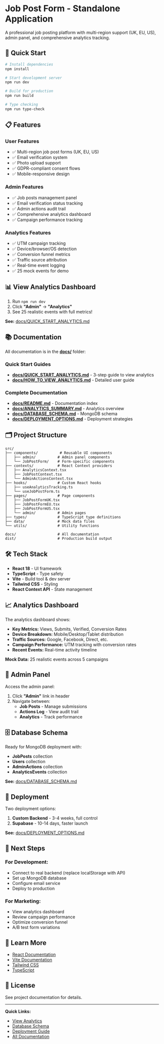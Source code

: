 # Job Post Form - Standalone Application

A professional job posting platform with multi-region support (UK, EU, US), admin panel, and comprehensive analytics tracking.

## 🚀 Quick Start

```bash
# Install dependencies
npm install

# Start development server
npm run dev

# Build for production
npm run build

# Type checking
npm run type-check
```

## 📋 Features

### User Features
- ✅ Multi-region job post forms (UK, EU, US)
- ✅ Email verification system
- ✅ Photo upload support
- ✅ GDPR-compliant consent flows
- ✅ Mobile-responsive design

### Admin Features
- ✅ Job posts management panel
- ✅ Email verification status tracking
- ✅ Admin actions audit trail
- ✅ Comprehensive analytics dashboard
- ✅ Campaign performance tracking

### Analytics Features
- ✅ UTM campaign tracking
- ✅ Device/browser/OS detection
- ✅ Conversion funnel metrics
- ✅ Traffic source attribution
- ✅ Real-time event logging
- ✅ 25 mock events for demo

## 📊 View Analytics Dashboard

1. Run `npm run dev`
2. Click **"Admin"** → **"Analytics"**
3. See 25 realistic events with full metrics!

**See:** [docs/QUICK_START_ANALYTICS.md](docs/QUICK_START_ANALYTICS.md)

## 📚 Documentation

All documentation is in the **[docs/](docs/)** folder:

### Quick Start Guides
- **[docs/QUICK_START_ANALYTICS.md](docs/QUICK_START_ANALYTICS.md)** - 3-step guide to view analytics
- **[docs/HOW_TO_VIEW_ANALYTICS.md](docs/HOW_TO_VIEW_ANALYTICS.md)** - Detailed user guide

### Complete Documentation
- **[docs/README.md](docs/README.md)** - Documentation index
- **[docs/ANALYTICS_SUMMARY.md](docs/ANALYTICS_SUMMARY.md)** - Analytics overview
- **[docs/DATABASE_SCHEMA.md](docs/DATABASE_SCHEMA.md)** - MongoDB schema
- **[docs/DEPLOYMENT_OPTIONS.md](docs/DEPLOYMENT_OPTIONS.md)** - Deployment strategies

## 🗂️ Project Structure

```
src/
├── components/          # Reusable UI components
│   ├── admin/          # Admin panel components
│   └── JobPostForm/    # Form-specific components
├── contexts/           # React Context providers
│   ├── AnalyticsContext.tsx
│   ├── JobPostContext.tsx
│   └── AdminActionsContext.tsx
├── hooks/              # Custom React hooks
│   ├── useAnalyticsTracking.ts
│   └── useJobPostForm.ts
├── pages/              # Page components
│   ├── JobPostFormUK.tsx
│   ├── JobPostFormEU.tsx
│   ├── JobPostFormUS.tsx
│   └── admin/          # Admin pages
├── types/              # TypeScript type definitions
├── data/               # Mock data files
└── utils/              # Utility functions

docs/                   # All documentation
dist/                   # Production build output
```

## 🛠️ Tech Stack

- **React 18** - UI framework
- **TypeScript** - Type safety
- **Vite** - Build tool & dev server
- **Tailwind CSS** - Styling
- **React Context API** - State management

## 📈 Analytics Dashboard

The analytics dashboard shows:
- **Key Metrics:** Views, Submits, Verified, Conversion Rates
- **Device Breakdown:** Mobile/Desktop/Tablet distribution
- **Traffic Sources:** Google, Facebook, Direct, etc.
- **Campaign Performance:** UTM tracking with conversion rates
- **Recent Events:** Real-time activity timeline

**Mock Data:** 25 realistic events across 5 campaigns

## 🔐 Admin Panel

Access the admin panel:
1. Click **"Admin"** link in header
2. Navigate between:
   - **Job Posts** - Manage submissions
   - **Actions Log** - View audit trail
   - **Analytics** - Track performance

## 🗄️ Database Schema

Ready for MongoDB deployment with:
- **JobPosts** collection
- **Users** collection
- **AdminActions** collection
- **AnalyticsEvents** collection

**See:** [docs/DATABASE_SCHEMA.md](docs/DATABASE_SCHEMA.md)

## 🚀 Deployment

Two deployment options:
1. **Custom Backend** - 3-4 weeks, full control
2. **Supabase** - 10-14 days, faster launch

**See:** [docs/DEPLOYMENT_OPTIONS.md](docs/DEPLOYMENT_OPTIONS.md)

## 📝 Next Steps

### For Development:
- Connect to real backend (replace localStorage with API)
- Set up MongoDB database
- Configure email service
- Deploy to production

### For Marketing:
- View analytics dashboard
- Review campaign performance
- Optimize conversion funnel
- A/B test form variations

## 📖 Learn More

- [React Documentation](https://react.dev/)
- [Vite Documentation](https://vite.dev/)
- [Tailwind CSS](https://tailwindcss.com/)
- [TypeScript](https://www.typescriptlang.org/)

## 📄 License

See project documentation for details.

---

**Quick Links:**
- [View Analytics](docs/QUICK_START_ANALYTICS.md)
- [Database Schema](docs/DATABASE_SCHEMA.md)
- [Deployment Guide](docs/DEPLOYMENT_OPTIONS.md)
- [All Documentation](docs/README.md)

